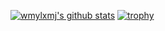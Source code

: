 <!--
**wmylxmj/wmylxmj** is a ✨ _special_ ✨ repository because its `README.md` (this file) appears on your GitHub profile.

Here are some ideas to get you started:

- 🔭 I’m currently working on ...
- 🌱 I’m currently learning ...
- 👯 I’m looking to collaborate on ...
- 🤔 I’m looking for help with ...
- 💬 Ask me about ...
- 📫 How to reach me: ...
- 😄 Pronouns: ...
- ⚡ Fun fact: ...
-->

[![wmylxmj's github stats](https://github-readme-stats.vercel.app/api?username=wmylxmj)](https://github.com/wmylxmj/github-readme-stats)
[![trophy](https://github-profile-trophy.vercel.app/?username=wmylxmj&row=1&margin-w=10&theme=transparent)](https://github.com/ryo-ma/github-profile-trophy)

